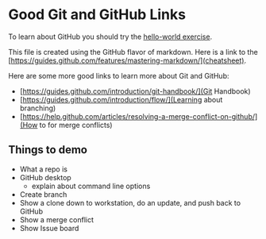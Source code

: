 # Good Git and GitHub Links

To learn about GitHub you should try the [hello-world exercise](https://guides.github.com/activities/hello-world/).

This file is created using the GitHub flavor of markdown.  Here is a link to the [https://guides.github.com/features/mastering-markdown/](cheatsheet).

Here are some more good links to learn more about Git and GitHub:
* [https://guides.github.com/introduction/git-handbook/](Git Handbook)
* [https://guides.github.com/introduction/flow/](Learning about branching)
* [https://help.github.com/articles/resolving-a-merge-conflict-on-github/](How to for merge conflicts)

## Things to demo
* What a repo is
* GitHub desktop
  * explain about command line options
* Create branch
* Show a clone down to workstation, do an update, and push back to GitHub
* Show a merge conflict
* Show Issue board
